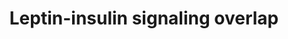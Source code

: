 ---
annotations:
- id: PW:0000363
  parent: regulatory pathway
  type: Pathway Ontology
  value: leptin system pathway
- id: PW:0000143
  parent: regulatory pathway
  type: Pathway Ontology
  value: insulin signaling pathway
authors:
- Susan
- Evelo
- MartijnVanIersel
- MaintBot
- Thomas
- Samuel Sklar
- Egonw
- Mkutmon
- Eweitz
description: Overlap of cellular insulin and leptin signaling
last-edited: 2021-05-14
organisms:
- Mus musculus
redirect_from:
- /index.php/Pathway:WP578
- /instance/WP578
- /instance/WP578_rr116798
revision: r116798
schema-jsonld:
- '@context': https://schema.org/
  '@id': https://wikipathways.github.io/pathways/WP578.html
  '@type': Dataset
  creator:
    '@type': Organization
    name: WikiPathways
  description: Overlap of cellular insulin and leptin signaling
  keywords:
  - Akt1/PKB
  - Insr
  - Insulin
  - Irs1
  - Irs2
  - Irs3
  - Irs4
  - Jak2
  - Lepr
  - Leptin
  - P110
  - P85
  - PDK1
  - PIP2
  - PIP3
  - PKC
  - Socs1
  - Socs2
  - Socs3
  - Stat3
  license: CC0
  name: Leptin-insulin signaling overlap
seo: CreativeWork
title: Leptin-insulin signaling overlap
wpid: WP578
---